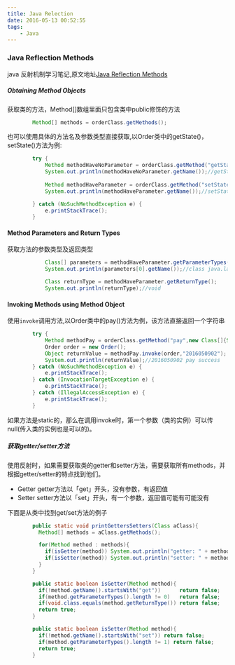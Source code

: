 ```yaml
---
title: Java Relection
date: 2016-05-13 00:52:55
tags:
    - Java
---
```

### Java Reflection Methods
java 反射机制学习笔记,原文地址[Java Reflection Methods](http://tutorials.jenkov.com/java-reflection/methods.html)

##### Obtaining Method Objects

获取类的方法，Method[]数组里面只包含类中public修饰的方法

```java
        Method[] methods = orderClass.getMethods();
```

也可以使用具体的方法名及参数类型直接获取,以Order类中的getState()，setState()方法为例:

```java
        try {
            Method methodHaveNoParameter = orderClass.getMethod("getState",null);//该方法没有参数,null省略也可以
            System.out.println(methodHaveNoParameter.getName());//getState
            
            Method methodHaveParameter = orderClass.getMethod("setState",new Class[]{String.class});//该方有String类型参数
            System.out.println(methodHaveParameter.getName());//setState

        } catch (NoSuchMethodException e) {
            e.printStackTrace();
        }
```

#### Method Parameters and Return Types

获取方法的参数类型及返回类型

```java
            Class[] parameters = methodHaveParameter.getParameterTypes();
            System.out.println(parameters[0].getName());//class java.lang.String

            Class returnType = methodHaveParameter.getReturnType();
            System.out.println(returnType);//void
```

#### Invoking Methods using Method Object

使用`invoke`调用方法,以Order类中的pay()方法为例，该方法直接返回一个字符串

```java
        try {
            Method methodPay = orderClass.getMethod("pay",new Class[]{String.class});
            Order order = new Order();
            Object returnValue = methodPay.invoke(order,"2016050902");
            System.out.println(returnValue);//2016050902 pay success
        } catch (NoSuchMethodException e) {
            e.printStackTrace();
        } catch (InvocationTargetException e) {
            e.printStackTrace();
        } catch (IllegalAccessException e) {
            e.printStackTrace();
        }
```

如果方法是static的，那么在调用invoke时，第一个参数（类的实例）可以传null(传入类的实例也是可以的)。

##### 获取getter/setter方法

使用反射时，如果需要获取类的getter和setter方法，需要获取所有methods，并根据getter/setter的特点找到他们。

- Getter
    getter方法以「get」开头，没有参数，有返回值
- Setter
    setter方法以「set」开头，有一个参数，返回值可能有可能没有

下面是从类中找到get/set方法的例子

```java
        public static void printGettersSetters(Class aClass){
          Method[] methods = aClass.getMethods();

          for(Method method : methods){
            if(isGetter(method)) System.out.println("getter: " + method);
            if(isSetter(method)) System.out.println("setter: " + method);
          }
        }

        public static boolean isGetter(Method method){
          if(!method.getName().startsWith("get"))      return false;
          if(method.getParameterTypes().length != 0)   return false;  
          if(void.class.equals(method.getReturnType()) return false;
          return true;
        }

        public static boolean isSetter(Method method){
          if(!method.getName().startsWith("set")) return false;
          if(method.getParameterTypes().length != 1) return false;
          return true;
        }
```

